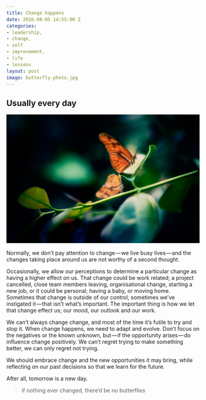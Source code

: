 ```yaml
---
title: Change happens
date: 2016-08-05 14:55:00 Z
categories:
- leadership,
- change,
- self
- improvement,
- life
- lessons
layout: post
image: butterfly-photo.jpg
---
```


## Usually every day

![A butterfly on a leaf](/assets/2016/08/change-happens/butterfly-photo.jpg)

Normally, we don’t pay attention to change — we live busy lives — and the changes taking place around us are not worthy of a second thought.

Occasionally, we allow our perceptions to determine a particular change as having a higher effect on us. That change could be work related; a project cancelled, close team members leaving, organisational change, starting a new job, or it could be personal; having a baby, or moving home. Sometimes that change is outside of our control, sometimes we’ve instigated it — that isn’t what’s important. The important thing is how we let that change effect us; our mood, our outlook and our work.

We can’t always change change, and most of the time it’s futile to try and stop it. When change happens, we need to adapt and evolve. Don’t focus on the negatives or the known unknown, but — if the opportunity arises — do influence change positively. We can’t regret trying to make something better, we can only regret not trying. 

We should embrace change and the new opportunities it may bring, while reflecting on our past decisions so that we learn for the future.

After all, tomorrow is a new day.

> if nothing ever changed, there’d be no butterflies
